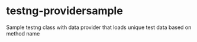 # testng-providersample
Sample testng class with data provider that loads unique test data based on method name
